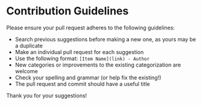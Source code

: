 # Contribution Guidelines

Please ensure your pull request adheres to the following guidelines:

- Search previous suggestions before making a new one, as yours may be
  a duplicate
- Make an individual pull request for each suggestion
- Use the following format: `[Item Name](link) - Author`
- New categories or improvements to the existing categorization are
  welcome
- Check your spelling and grammar (or help fix the existing!)
- The pull request and commit should have a useful title

Thank you for your suggestions!
